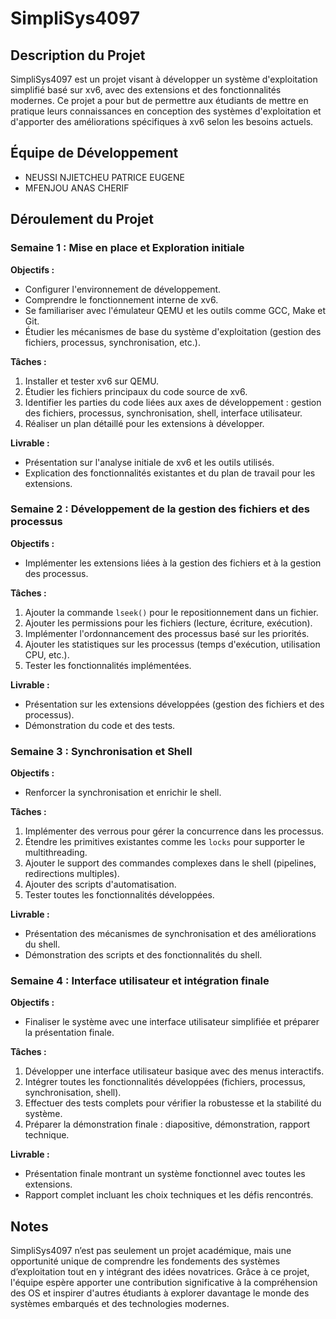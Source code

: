 # SimpliSys4097

## Description du Projet
SimpliSys4097 est un projet visant à développer un système d'exploitation simplifié basé sur xv6, avec des extensions et des fonctionnalités modernes. Ce projet a pour but de permettre aux étudiants de mettre en pratique leurs connaissances en conception des systèmes d'exploitation et d'apporter des améliorations spécifiques à xv6 selon les besoins actuels.

## Équipe de Développement
- NEUSSI NJIETCHEU PATRICE EUGENE
- MFENJOU ANAS CHERIF

## Déroulement du Projet

### Semaine 1 : Mise en place et Exploration initiale

**Objectifs :**
- Configurer l'environnement de développement.
- Comprendre le fonctionnement interne de xv6.
- Se familiariser avec l'émulateur QEMU et les outils comme GCC, Make et Git.
- Étudier les mécanismes de base du système d'exploitation (gestion des fichiers, processus, synchronisation, etc.).

**Tâches :**
1. Installer et tester xv6 sur QEMU.
2. Étudier les fichiers principaux du code source de xv6.
3. Identifier les parties du code liées aux axes de développement : gestion des fichiers, processus, synchronisation, shell, interface utilisateur.
4. Réaliser un plan détaillé pour les extensions à développer.

**Livrable :**
- Présentation sur l'analyse initiale de xv6 et les outils utilisés.
- Explication des fonctionnalités existantes et du plan de travail pour les extensions.

### Semaine 2 : Développement de la gestion des fichiers et des processus

**Objectifs :**
- Implémenter les extensions liées à la gestion des fichiers et à la gestion des processus.

**Tâches :**
1. Ajouter la commande `lseek()` pour le repositionnement dans un fichier.
2. Ajouter les permissions pour les fichiers (lecture, écriture, exécution).
3. Implémenter l'ordonnancement des processus basé sur les priorités.
4. Ajouter les statistiques sur les processus (temps d'exécution, utilisation CPU, etc.).
5. Tester les fonctionnalités implémentées.

**Livrable :**
- Présentation sur les extensions développées (gestion des fichiers et des processus).
- Démonstration du code et des tests.

### Semaine 3 : Synchronisation et Shell

**Objectifs :**
- Renforcer la synchronisation et enrichir le shell.

**Tâches :**
1. Implémenter des verrous pour gérer la concurrence dans les processus.
2. Étendre les primitives existantes comme les `locks` pour supporter le multithreading.
3. Ajouter le support des commandes complexes dans le shell (pipelines, redirections multiples).
4. Ajouter des scripts d'automatisation.
5. Tester toutes les fonctionnalités développées.

**Livrable :**
- Présentation des mécanismes de synchronisation et des améliorations du shell.
- Démonstration des scripts et des fonctionnalités du shell.

### Semaine 4 : Interface utilisateur et intégration finale

**Objectifs :**
- Finaliser le système avec une interface utilisateur simplifiée et préparer la présentation finale.

**Tâches :**
1. Développer une interface utilisateur basique avec des menus interactifs.
2. Intégrer toutes les fonctionnalités développées (fichiers, processus, synchronisation, shell).
3. Effectuer des tests complets pour vérifier la robustesse et la stabilité du système.
4. Préparer la démonstration finale : diapositive, démonstration, rapport technique.

**Livrable :**
- Présentation finale montrant un système fonctionnel avec toutes les extensions.
- Rapport complet incluant les choix techniques et les défis rencontrés.

## Notes
SimpliSys4097 n’est pas seulement un projet académique, mais une opportunité unique de comprendre les fondements des systèmes d’exploitation tout en y intégrant des idées novatrices. Grâce à ce projet, l'équipe espère apporter une contribution significative à la compréhension des OS et inspirer d'autres étudiants à explorer davantage le monde des systèmes embarqués et des technologies modernes.
